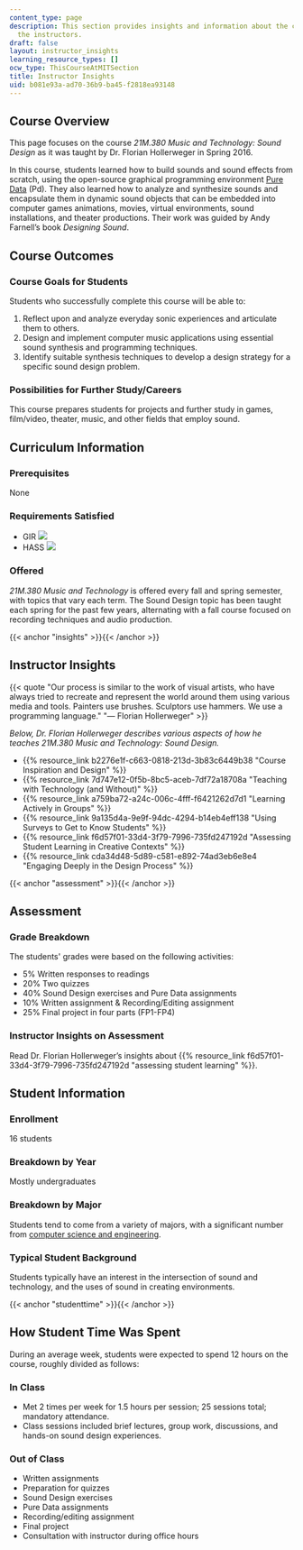 ```yaml
---
content_type: page
description: This section provides insights and information about the course from
  the instructors.
draft: false
layout: instructor_insights
learning_resource_types: []
ocw_type: ThisCourseAtMITSection
title: Instructor Insights
uid: b081e93a-ad70-36b9-ba45-f2818ea93148
---
```

## Course Overview

This page focuses on the course _21M.380 Music and Technology: Sound Design_ as it was taught by Dr. Florian Hollerweger in Spring 2016.

In this course, students learned how to build sounds and sound effects from scratch, using the open-source graphical programming environment [Pure Data](https://puredata.info/) (Pd). They also learned how to analyze and synthesize sounds and encapsulate them in dynamic sound objects that can be embedded into computer games animations, movies, virtual environments, sound installations, and theater productions. Their work was guided by Andy Farnell’s book _Designing Sound_.

## Course Outcomes

### Course Goals for Students

Students who successfully complete this course will be able to:

1. Reflect upon and analyze everyday sonic experiences and articulate them to others.
2. Design and implement computer music applications using essential sound synthesis and programming techniques.
3. Identify suitable synthesis techniques to develop a design strategy for a specific sound design problem.

### Possibilities for Further Study/Careers

This course prepares students for projects and further study in games, film/video, theater, music, and other fields that employ sound.

## Curriculum Information

### Prerequisites

None

### Requirements Satisfied

- GIR ![](/images/educator/icon-question-gir.png)
- HASS ![](/images/educator/icon-question-hass.png)

### Offered

_21M.380 Music and Technology_ is offered every fall and spring semester, with topics that vary each term. The Sound Design topic has been taught each spring for the past few years, alternating with a fall course focused on recording techniques and audio production.

{{< anchor "insights" >}}{{< /anchor >}}

## Instructor Insights

{{< quote "Our process is similar to the work of visual artists, who have always tried to recreate and represent the world around them using various media and tools. Painters use brushes. Sculptors use hammers. We use a programming language." "— Florian Hollerweger" >}}

_Below, Dr. Florian Hollerweger describes various aspects of how he teaches 21M.380 Music and Technology: Sound Design._

- {{% resource_link b2276e1f-c663-0818-213d-3b83c6449b38 "Course Inspiration and Design" %}}
- {{% resource_link 7d747e12-0f5b-8bc5-aceb-7df72a18708a "Teaching with Technology (and Without)" %}}
- {{% resource_link a759ba72-a24c-006c-4fff-f6421262d7d1 "Learning Actively in Groups" %}}
- {{% resource_link 9a135d4a-9e9f-94dc-4294-b14eb4eff138 "Using Surveys to Get to Know Students" %}}
- {{% resource_link f6d57f01-33d4-3f79-7996-735fd247192d "Assessing Student Learning in Creative Contexts" %}}
- {{% resource_link cda34d48-5d89-c581-e892-74ad3eb6e8e4 "Engaging Deeply in the Design Process" %}}

{{< anchor "assessment" >}}{{< /anchor >}}

## Assessment

### Grade Breakdown

The students' grades were based on the following activities:

- 5% Written responses to readings
- 20% Two quizzes
- 40% Sound Design exercises and Pure Data assignments
- 10% Written assignment & Recording/Editing assignment
- 25% Final project in four parts (FP1-FP4)

### Instructor Insights on Assessment

Read Dr. Florian Hollerweger’s insights about {{% resource_link f6d57f01-33d4-3f79-7996-735fd247192d "assessing student learning" %}}.

## Student Information

### Enrollment

16 students

### Breakdown by Year

Mostly undergraduates

### Breakdown by Major

Students tend to come from a variety of majors, with a significant number from [computer science and engineering](https://www.eecs.mit.edu/).

### Typical Student Background

Students typically have an interest in the intersection of sound and technology, and the uses of sound in creating environments.

{{< anchor "studenttime" >}}{{< /anchor >}}

## How Student Time Was Spent

During an average week, students were expected to spend 12 hours on the course, roughly divided as follows:

### In Class

- Met 2 times per week for 1.5 hours per session; 25 sessions total; mandatory attendance.
- Class sessions included brief lectures, group work, discussions, and hands-on sound design experiences.

### Out of Class

- Written assignments
- Preparation for quizzes
- Sound Design exercises
- Pure Data assignments
- Recording/editing assignment
- Final project
- Consultation with instructor during office hours